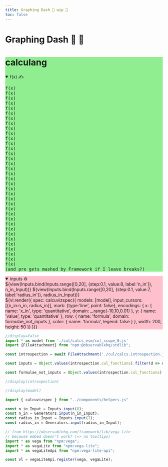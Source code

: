```yaml
---
title: Graphing Dash 🏃 wip 🚧
toc: false
---
```


# Graphing Dash 🏃 🚧

<div class="grid grid-cols-2" style="grid-auto-rows: min-content; gap: 0.5rem">
  <div class="grid-rowspan-2 card" style="background: lightgreen">
    <h1>calculang</h1>
    <details open><summary>f(x) ✍️</summary>
    <pre>
f(x)
f(x)
f(x)
f(x)
f(x)
f(x)
f(x)
f(x)
f(x)
f(x)
f(x)
f(x)
f(x)
f(x)
f(x)
f(x)
f(x)
f(x)
f(x)
f(x)
f(x)
f(x)
f(x)
f(x)
f(x)
f(x)
f(x)
f(x)
f(x)
f(x)
f(x)
f(x)
f(x)
f(x)
f(x)
f(x)
(and pre gets mashed by Framework if I leave breaks?)</pre>
    </details>
  </div>
  <div class="card" style="background: pink">
    <details open><summary>inputs ⚙️</summary>
    ${view(Inputs.bind(Inputs.range([0,20], {step:0.1, value:8, label:'n_in'}), n_in_Input))}
    ${view(Inputs.bind(Inputs.range([0,20], {step:0.1, value:7, label:'radius_in'}), radius_in_Input))}
    </details>
  </div>
  <div class="card" style="background: pink">
    ${vl.render({
  spec: calcuvizspec({
    models: [model],
    input_cursors: [{n_in:n_in, radius_in}],
    mark: {type:'line', point: false},
    encodings: {
      x: { name: 'x_in', type: 'quantitative', domain: _.range(-10,10,0.01) },
      y: { name: 'value', type: 'quantitative' },
      row: { name: 'formula', domain: formulae_not_inputs },
      color: { name: 'formula', legend: false }
    },
    width: 200,
    height: 50
  })
})}
  </div>
</div>


```js
//display=false
import * as model from './cul/calcs_esm/cul_scope_0.js'
import {FileAttachment} from "npm:@observablehq/stdlib";

const introspection = await FileAttachment('./cul/calcs.introspection.json').json()

const inputs = Object.values(introspection.cul_functions).filter(d => d.reason == 'input definition').map(d => d.name).sort()

const formulae_not_inputs = Object.values(introspection.cul_functions).filter(d => d.reason == 'definition' && inputs.indexOf(d.name+'_in') == -1).map(d => d.name)

//display(introspection)

//display(model)

import { calcuvizspec } from "../components/helpers.js"
```


```js
const n_in_Input = Inputs.input(8);
const n_in = Generators.input(n_in_Input);
const radius_in_Input = Inputs.input(7);
const radius_in = Generators.input(radius_in_Input);
```

```js
// from https://observablehq.com/framework/lib/vega-lite
// because embed doesn't work? (=> no tooltips)
import * as vega from "npm:vega";
import * as vegaLite from "npm:vega-lite";
import * as vegaLiteApi from "npm:vega-lite-api";

const vl = vegaLiteApi.register(vega, vegaLite);
```